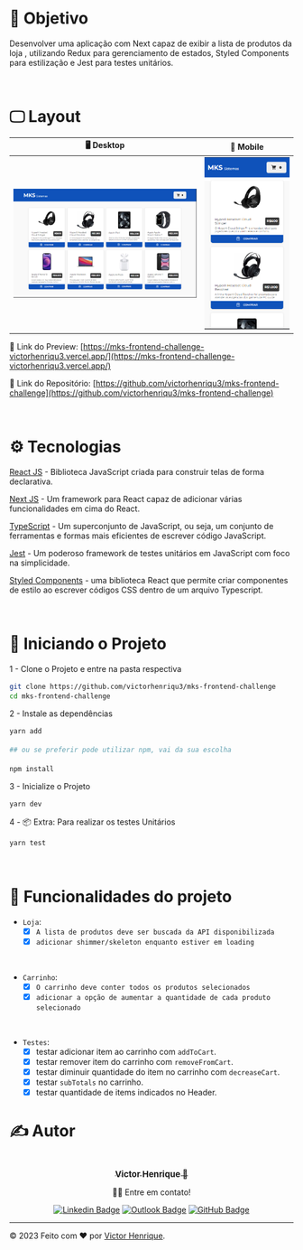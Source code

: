 # 🎯 Objetivo

Desenvolver uma aplicação com Next capaz de exibir a lista de produtos da loja ,
utilizando Redux para gerenciamento de estados, Styled Components para
estilização e Jest para testes unitários.

<br>

# 🖵 Layout

|                    🖥️ Desktop                    |                   📱 Mobile                    |
| :----------------------------------------------: | :--------------------------------------------: |
| ![Desktop Preview](./public/preview/Desktop.png) | ![Mobile Preview](./public/preview/Mobile.png) |

📍 Link do Preview: [https://mks-frontend-challenge-victorhenriqu3.vercel.app/](https://mks-frontend-challenge-victorhenriqu3.vercel.app/)

📍 Link do Repositório: [https://github.com/victorhenriqu3/mks-frontend-challenge](https://github.com/victorhenriqu3/mks-frontend-challenge)

<br>

# ⚙️ Tecnologias

[React JS](https://pt-br.reactjs.org/) - Biblioteca JavaScript criada para construir telas de forma declarativa.

[Next JS](https://nextjs.org/") - Um framework para React capaz de adicionar
várias funcionalidades em cima do React.

[TypeScript](https://www.typescriptlang.org/) - Um superconjunto de JavaScript, ou seja, um conjunto de ferramentas e formas mais eficientes de escrever código JavaScript.

[Jest](https://jestjs.io/pt-BR/) - Um poderoso framework de testes unitários em JavaScript com foco na simplicidade.

[Styled Components](https://styled-components.com/docs) - uma biblioteca React
que permite criar componentes de estilo ao escrever códigos CSS dentro de um arquivo Typescript.

 <br>

# 🏁 Iniciando o Projeto

1 - Clone o Projeto e entre na pasta respectiva

```bash
git clone https://github.com/victorhenriqu3/mks-frontend-challenge
cd mks-frontend-challenge
```

2 - Instale as dependências

```bash
yarn add

## ou se preferir pode utilizar npm, vai da sua escolha

npm install
```

3 - Inicialize o Projeto

```bash
yarn dev
```

4 - 📦 Extra: Para realizar os testes Unitários

```bash
yarn test
```

<br>

# 🔨 Funcionalidades do projeto

- `Loja`:
  - [x] `A lista de produtos deve ser buscada da API disponibilizada`
  - [x] `adicionar shimmer/skeleton enquanto estiver em loading`

<br>
  
  * `Carrinho`: 
    - [x] `O carrinho deve conter todos os produtos selecionados`
    - [x] `adicionar a opção de aumentar a quantidade de cada produto selecionado`

<br>

- `Testes`:
  - [x] testar adicionar item ao carrinho com `addToCart`.
  - [x] testar remover item do carrinho com `removeFromCart`.
  - [x] testar diminuir quantidade do item no carrinho com `decreaseCart`.
  - [x] testar `subTotals` no carrinho.
  - [x] testar quantidade de items indicados no Header.

# ✍️ Autor

<div  align="center">

<a href="https://github.com/victorhenriqu3">
 <img style="border-radius: 50%;" src="https://avatars1.githubusercontent.com/u/43153097?s=460&u=7bf4669221e468b47e54f44d58498507abd71b91&v=4" width="100px;" alt=""/>
 <br />
 <sub><b style="font-size: 15px;">Victor Henrique 🚀</b></sub></a>

👋🏽 Entre em contato!

[![Linkedin Badge](https://img.shields.io/badge/Victor_Henrique-blue?style=flat&logo=Linkedin&logoColor=white&link=https://www.linkedin.com/in/victor-henrique-monteiro-lima/)](https://www.linkedin.com/in/victorhenriqu3/)
[![Outlook Badge](https://img.shields.io/badge/-Outlook-0078D4?style=flat-square&logo=Microsoft-Outlook&logoColor=white&link=mailto:victorhenriqu3@outlook.com)](mailto:victorhenriqu3@outlook.com)
[![GitHub Badge](https://img.shields.io/static/v1?label=Github&message=victorhenriqu3&color=fff&style=square&logo=Github)](https://github.com/victorhenriqu3)

</div>

---

&copy; 2023 Feito com ❤️ por [Victor Henrique](https://github.com/victorhenriqu3).
